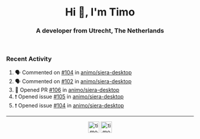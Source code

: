 <h1 align="center">Hi 👋, I'm Timo</h1>
<h3 align="center">A developer from Utrecht, The Netherlands</h3>
<br/>
<!-- https://github.com/rahuldkjain/github-profile-readme-generator --!>

<!--  <p align="left"><img src="https://github-readme-stats.vercel.app/api?username=timoglastra&show_icons=true&count_private=true&" alt="timoglastra" /></p> --!>

<!--
Github language stats
<p align="left"><img src="https://github-readme-stats.vercel.app/api/top-langs/?username=timoglastra&layout=compact" alt="timoglastra" /><p>
-->

<!-- Codestats language stats -->
<!-- <p align="left"><img src="https://codestats-readme.vercel.app/api/top-langs/?username=timoglastra&layout=compact&language_count=12" alt="timoglastra" /><p>    --!>
  
<h3>Recent Activity</h3>

<!--START_SECTION:activity-->
1. 🗣 Commented on [#104](https://github.com/animo/siera-desktop/issues/104) in [animo/siera-desktop](https://github.com/animo/siera-desktop)
2. 🗣 Commented on [#102](https://github.com/animo/siera-desktop/issues/102) in [animo/siera-desktop](https://github.com/animo/siera-desktop)
3. 💪 Opened PR [#106](https://github.com/animo/siera-desktop/pull/106) in [animo/siera-desktop](https://github.com/animo/siera-desktop)
4. ❗️ Opened issue [#105](https://github.com/animo/siera-desktop/issues/105) in [animo/siera-desktop](https://github.com/animo/siera-desktop)
5. ❗️ Opened issue [#104](https://github.com/animo/siera-desktop/issues/104) in [animo/siera-desktop](https://github.com/animo/siera-desktop)
<!--END_SECTION:activity-->

---

<p align="center">
<a href="https://twitter.com/timoglastra" target="blank"><img align="center" src="https://cdn.jsdelivr.net/npm/simple-icons@3.0.1/icons/twitter.svg" alt="timoglastra" height="30" width="30" /></a>
<a href="https://linkedin.com/in/timoglastra" target="blank"><img align="center" src="https://cdn.jsdelivr.net/npm/simple-icons@3.0.1/icons/linkedin.svg" alt="timoglastra" height="30" width="30" /></a>
</p>



